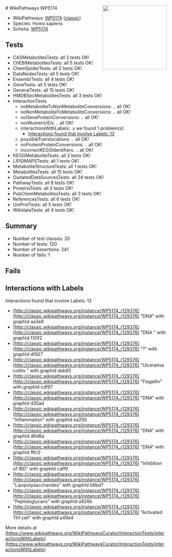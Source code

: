 <img style="float: right; width: 200px" src="https://upload.wikimedia.org/wikipedia/commons/thumb/8/83/Wplogo_with_text_500.png/640px-Wplogo_with_text_500.png" />
# WikiPathways WP5174

* WikiPathways: [WP5174](https://wikipathways.org/pathways/WP5174) ([classic](https://classic.wikipathways.org/instance/WP5174))
* Species: Homo sapiens
* Scholia: [WP5174](https://scholia.toolforge.org/wikipathways/WP5174)
## Tests
* CASMetabolitesTests: all 2 tests OK!
* ChEBIMetabolitesTests: all 5 tests OK!
* ChemSpiderTests: all 2 tests OK!
* DataNodesTests: all 5 tests OK!
* EnsemblTests: all 4 tests OK!
* GeneTests: all 5 tests OK!
* GeneralTests: all 15 tests OK!
* HMDBSecMetabolitesTests: all 3 tests OK!
* InteractionTests
    * noMetaboliteToNonMetaboliteConversions: .. all OK!
    * noNonMetaboliteToMetaboliteConversions: .. all OK!
    * noGeneProteinConversions: .. all OK!
    * nonNumericIDs: .. all OK!
    * interactionsWithLabels: .x we found 1 problem(s):
        * [Interactions found that involve Labels: 13](#fe97a8bb)
    * possibleTranslocations: .. all OK!
    * noProteinProteinConversions: .. all OK!
    * incorrectKEGGIdentifiers: .. all OK!
* KEGGMetaboliteTests: all 2 tests OK!
* LIPIDMAPSTests: all 1 tests OK!
* MetaboliteStructureTests: all 1 tests OK!
* MetabolitesTests: all 15 tests OK!
* OudatedDataSourcesTests: all 24 tests OK!
* PathwayTests: all 8 tests OK!
* ProteinsTests: all 2 tests OK!
* PubChemMetabolitesTests: all 3 tests OK!
* ReferencesTests: all 6 tests OK!
* UniProtTests: all 5 tests OK!
* WikidataTests: all 4 tests OK!


## Summary

* Number of test classes: 20
* Number of tests: 120
* Number of assertions: 241
* Number of fails: 1

## Fails

<a name="fe97a8bb" />

## Interactions with Labels

Interactions found that involve Labels: 13

* [http://classic.wikipathways.org/instance/WP5174_r129376](http://classic.wikipathways.org/instance/WP5174_r129376) "DNA" with graphId aa3e8
* [http://classic.wikipathways.org/instance/WP5174_r129376](http://classic.wikipathways.org/instance/WP5174_r129376) "DNA " with graphId f30f2
* [http://classic.wikipathways.org/instance/WP5174_r129376](http://classic.wikipathways.org/instance/WP5174_r129376) "?" with graphId df927
* [http://classic.wikipathways.org/instance/WP5174_r129376](http://classic.wikipathways.org/instance/WP5174_r129376) "Ulcerative colitis " with graphId dab85
* [http://classic.wikipathways.org/instance/WP5174_r129376](http://classic.wikipathways.org/instance/WP5174_r129376) "Flagellin" with graphId cdf97
* [http://classic.wikipathways.org/instance/WP5174_r129376](http://classic.wikipathways.org/instance/WP5174_r129376) "DNA" with graphId d35ad
* [http://classic.wikipathways.org/instance/WP5174_r129376](http://classic.wikipathways.org/instance/WP5174_r129376) "Inflammation" with graphId ea250
* [http://classic.wikipathways.org/instance/WP5174_r129376](http://classic.wikipathways.org/instance/WP5174_r129376) "DNA" with graphId d6d6a
* [http://classic.wikipathways.org/instance/WP5174_r129376](http://classic.wikipathways.org/instance/WP5174_r129376) "DNA" with graphId fffc0
* [http://classic.wikipathways.org/instance/WP5174_r129376](http://classic.wikipathways.org/instance/WP5174_r129376) "Inhibition of IBD" with graphId caff9
* [http://classic.wikipathways.org/instance/WP5174_r129376](http://classic.wikipathways.org/instance/WP5174_r129376) "Lipopolysaccharides" with graphId b6bd7
* [http://classic.wikipathways.org/instance/WP5174_r129376](http://classic.wikipathways.org/instance/WP5174_r129376) "Peptidoglycans" with graphId a826b
* [http://classic.wikipathways.org/instance/WP5174_r129376](http://classic.wikipathways.org/instance/WP5174_r129376) "Activated Th1 cell" with graphId a49e4


More details at [https://www.wikipathways.org/WikiPathwaysCurator/InteractionTests/interactionsWithLabels](https://www.wikipathways.org/WikiPathwaysCurator/InteractionTests/interactionsWithLabels)

